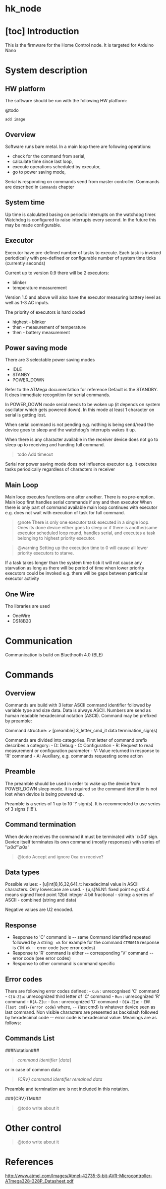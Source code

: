 # hk_node
[toc]
Introduction
===============

This is the firmware for the Home Control node.
It is targeted for Arduino Nano

System description
====================

HW platform
---------------
The software should be run with the following HW platform:

@todo 

	add image

Overview
----------
Software runs bare metal. 
In a main loop there are following operations:
  - check for the command from serial,
  - calculate time since last loop,
  - execute operations scheduled by executor,
  - go to power saving mode,

Serial is responding on commands send from master controller.
Commands are described in  `Commands` chapter

System time
------------
Up time is calculated basing on periodic interrupts on the 
watchdog timer. 
Watchdog is configured to raise interrupts every second.
In the future this may be made configurable.

Executor
----------

Executor have pre-defined number of tasks to execute.
Each task is invoked periodically with pre-defined or
configurable number of system time ticks (currently seconds)

Current up to version 0.9 there will be 2 executors:
- blinker
- temperature measurement

Version 1.0 and above will also have the executor
measuring battery level as well as 1-3 AC inputs.

The priority of executors is hard coded
* highest - blinker
* then - measurement of temperature 
* then - battery measurement

Power saving mode
-------------------

There are 3 selectable power saving modes 
- IDLE
- STANBY
- POWER_DOWN

Refer to the ATMega documentation for reference
Default is the STANDBY. It does immediate recognition for serial commands.

In POWER_DOWN mode serial needs to be woken up (it depends on system oscillator 
which gets powered down). In this mode at least 1 character on serial is getting lost.

When serial command is not pending e.g. nothing is being send/read the device goes to sleep and the watchdog's interrupts wakes it up.

When there is any character available in the receiver device does
not go to sleep up to receiving and handing full command.

> todo Add timeout
	
Serial nor power saving mode does not influence executor e.g. it executes tasks periodically
regardless of characters in receiver

Main Loop
-----------
Main loop executes functions one after another.
There is no pre-emption. 
Main loop first handles serial commands if any and then executor
When there is only part of command available main loop continues with executor 
e.g. does not wait with execution of task for full command.
> @note
	There is only one executor task executed in a single loop. Ones its done device
	either goes to sleep or if there is another/same executor scheduled 
	loop round, handles serial, and executes a task belonging to highest
	priority executor. 

> @warning
	Setting up the execution time to 0 will cause all lower priority
	executors to starve.

If a task takes longer than the system time tick it will not cause any starvation
as long as there will be period of time when lower priority executors could be 
invoked e.g. there will be gaps between particular executor activity

One Wire
-------------
Tho libraries are used 
- OneWire
- DS18B20

Communication
===============
Communication is build on Bluethooth 4.0 (BLE)


Commands
=========

Overview
---------
Commands are build with 3 letter ASCII command identifier followed by variable type and size data.
Data is always ASCII. Numbers are send as human readable hexadecimal notation (ASCII). 
Command may be prefixed by preamble:

Command structure:
	> [preamble] 3_letter_cmd_it data termination_sign(s)

Commands are divided into categories. First letter of command prefix describes a 
category:
	- D: Debug
	- C: Configuration
	- R: Request to read measurement or configuration parameter
	- V: Value returned in response to 'R' command
	- A: Auxiliary, e.g. commands requesting some action

Preamble
-----------
The preamble should be used in order to wake up the device from
POWER_DOWN sleep mode. It is required so the command identifier is not lost
when device is being powered up.

Preamble is a series of 1 up to 10 '!' sign(s). It is recommended to use series of 3 signs ('!!!').

Command termination
---------------------

When device receives the command it must be terminated with '\x0d'  sign.
Device itself terminates its own command (mostly responses) with series of '\x0d''\x0a' 

> @todo
	Accept and ignore 0xa on receive?

Data types
----------------
Possible values:
	- [u]int[8,16,32,64]_t: hexadecimal value in ASCII characters. Only lowercase are used.
	- {u,s}Ni.Nf: fixed point e.g s12.4 means signed fixed point 12bit integer 4 bit fractional
	- string: a series of ASCII 
	- combined (string and data)
	
Negative values are U2 encoded.

Response
---------------

- Response to 'C' command is 
	-- same Command identified repeated followed by a string ` ok`
		for example for the command `CTM0010` response is `CTM ok`
	-- error code (see error codes)
- Response to 'R' command is either
    -- corresponding 'V' command
	-- error code (see error codes)
- Response to other command is command specific


Error codes
---------------
There are following error codes defined: 
	- `Cun`	:	unrecognised 'C' command
	- `C[A-Z]u`: 	unrecognized third letter of 'C' command
	- `Run`	:	unrecognized 'R' command
	- `R[A-Z]u`:
	- `Dun`	: 	unrecognized 'D' command
	- `D[A-Z]u`:
	- `ERR {last cmd}-{error code}` where,
		-- {last cmd} is whatever device seen as last command. 
			Non visible characters are presented as backslash followed by hexadecimal code 
		-- error code is hexadecimal value. Meanings are as follows: 
	
Commands List
---------------

###Notation###
 
 > 	*command identifier* [*data*]

or in case of common data:

>  *{CRV} command identifier remained* *data*
	
Preamble and termination are is not included in this notation.

###{CRV}TM###

> @todo 
	write about it


Other control
===============

> @todo 
	write about it


References
=============
 http://www.atmel.com/Images/Atmel-42735-8-bit-AVR-Microcontroller-ATmega328-328P_Datasheet.pdf

